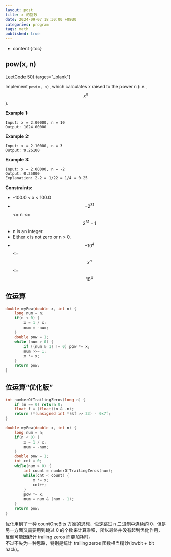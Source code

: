 ```yaml
---
layout: post
title: x 的指数
date: 2024-09-07 18:30:00 +0800
categories: program
tags: math
published: true
---
```


* content
{:toc}

## pow(x, n)

[LeetCode 50](https://leetcode.com/problems/powx-n/description/){:target="_blank"}

Implement `pow(x, n)`, which calculates x raised to the power n (i.e., $$x^n$$).

**Example 1:**

```
Input: x = 2.00000, n = 10
Output: 1024.00000
```

**Example 2:**

```
Input: x = 2.10000, n = 3
Output: 9.26100
```

**Example 3:**

```
Input: x = 2.00000, n = -2
Output: 0.25000
Explanation: 2-2 = 1/22 = 1/4 = 0.25
```

**Constraints:**

* -100.0 < x < 100.0
* $$-2^{31}$$ <= n <= $$2^{31}-1$$
* n is an integer.
* Either x is not zero or n > 0.
* $$-10^4$$ <= $$x^n$$ <= $$10^4$$

## 位运算

```c
double myPow(double x, int n) {
    long num = n;
    if(n < 0) {
        x = 1 / x;
        num = -num;
    }
    double pow = 1;
    while (num > 0) {
        if ((num & 1) != 0) pow *= x;
        num >>= 1;
        x *= x;
    }
    return pow;
}
```

## 位运算“优化版”

```c
int numberOfTrailingZeros(long n) {
    if (n == 0) return 0;
    float f = (float)(n & -n);
    return (*(unsigned int *)&f >> 23) - 0x7f;
}

double myPow(double x, int n) {
    long num = n;
    if(n < 0) {
        x = 1 / x;
        num = -num;
    }
    double pow = 1;
    int cnt = 0;
    while(num > 0) {
        int count = numberOfTrailingZeros(num);
        while(cnt < count) {
            x *= x;
            cnt++;
        }
        pow *= x;
        num = num & (num - 1);
    }
    return pow;
}
```

优化用到了一种 countOneBits 方案的思想，快速跳过 n 二进制中连续的 0，但是另一方面又需要用到跳过 0 的个数来计算乘积，所以最终并没有起到优化作用，反倒可能因统计 trailing zeros 而更加耗时。<br>
不过不失为一种思路，特别是统计 trailing zeros 函数相当精妙(lowbit + bit hack)。
